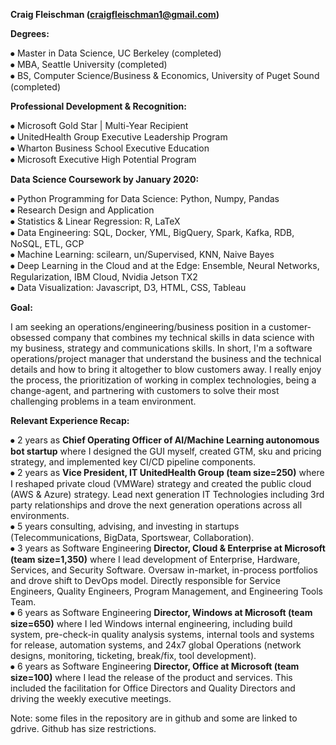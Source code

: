 **Craig Fleischman (craigfleischman1@gmail.com)**  
 
**Degrees:**  
  
⦁	Master in Data Science, UC Berkeley (completed)  
⦁	MBA, Seattle University (completed)  
⦁	BS, Computer Science/Business & Economics, University of Puget Sound (completed)  
  
**Professional Development & Recognition:**  
  
⦁	Microsoft Gold Star | Multi-Year Recipient  
⦁	UnitedHealth Group Executive Leadership Program  
⦁	Wharton Business School Executive Education  
⦁	Microsoft Executive High Potential Program  
  
**Data Science Coursework by January 2020:**  
  
⦁	Python Programming for Data Science: Python, Numpy, Pandas  
⦁	Research Design and Application  
⦁	Statistics & Linear Regression: R, LaTeX  
⦁	Data Engineering: SQL, Docker, YML, BigQuery, Spark, Kafka, RDB, NoSQL, ETL, GCP  
⦁	Machine Learning: scilearn, un/Supervised, KNN, Naive Bayes  
⦁	Deep Learning in the Cloud and at the Edge: Ensemble, Neural Networks, Regularization, IBM Cloud, Nvidia Jetson TX2  
⦁	Data Visualization: Javascript, D3, HTML, CSS, Tableau   
  
**Goal:**  
  
I am seeking an operations/engineering/business position in a customer-obsessed company that combines my technical skills in data science with my business, strategy and communications skills. In short, I'm a software operations/project manager that understand the business and the technical details and how to bring it altogether to blow customers away. I really enjoy the process, the prioritization of working in complex technologies, being a change-agent, and partnering with customers to solve their most challenging problems in a team environment.

**Relevant Experience Recap:**  
  
⦁	2 years as **Chief Operating Officer of AI/Machine Learning autonomous bot startup** where I designed the GUI myself, created GTM, sku and pricing strategy, and implemented key CI/CD pipeline components.   
⦁	2 years as **Vice President, IT UnitedHealth Group (team size=250)** where I reshaped private cloud (VMWare) strategy and created the public cloud (AWS & Azure) strategy. Lead next generation IT Technologies including 3rd party relationships and drove the next generation operations across all environments.  
⦁	5 years consulting, advising, and investing in startups (Telecommunications, BigData, Sportswear, Collaboration).  
⦁	3 years as Software Engineering **Director, Cloud & Enterprise at Microsoft (team size=1,350)** where I lead development of Enterprise, Hardware, Services, and Security Software. Oversaw in-market, in-process portfolios and drove shift to DevOps model.  Directly responsible for Service Engineers, Quality Engineers, Program Management, and Engineering Tools Team.   
⦁	6 years as Software Engineering **Director, Windows at Microsoft (team size=650)** where I led Windows internal engineering, including build system, pre-check-in quality analysis systems, internal tools and systems for release, automation systems, and 24x7 global Operations (network designs, monitoring, ticketing, break/fix, tool development).  
⦁	6 years as Software Engineering **Director, Office at Microsoft (team size=100)** where I lead the release of the product and services. This included the facilitation for Office Directors and Quality Directors and driving the weekly executive meetings.  
  
Note: some files in the repository are in github and some are linked to gdrive. Github has size restrictions.  
